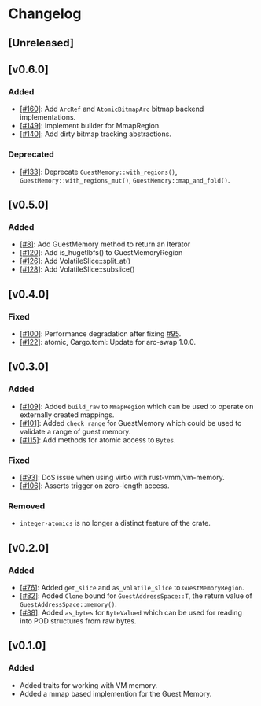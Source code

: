 # Changelog
## [Unreleased]

## [v0.6.0]

### Added

  - [[#160]](https://github.com/rust-vmm/vm-memory/pull/160): Add `ArcRef` and `AtomicBitmapArc` bitmap
    backend implementations.
  - [[#149]](https://github.com/rust-vmm/vm-memory/issues/149): Implement builder for MmapRegion.
  - [[#140]](https://github.com/rust-vmm/vm-memory/issues/140): Add dirty bitmap tracking abstractions. 

### Deprecated 

  - [[#133]](https://github.com/rust-vmm/vm-memory/issues/8): Deprecate `GuestMemory::with_regions()`,
   `GuestMemory::with_regions_mut()`, `GuestMemory::map_and_fold()`.

## [v0.5.0]

### Added

- [[#8]](https://github.com/rust-vmm/vm-memory/issues/8): Add GuestMemory method to return an Iterator
- [[#120]](https://github.com/rust-vmm/vm-memory/pull/120): Add is_hugetlbfs() to GuestMemoryRegion
- [[#126]](https://github.com/rust-vmm/vm-memory/pull/126): Add VolatileSlice::split_at()
- [[#128]](https://github.com/rust-vmm/vm-memory/pull/128): Add VolatileSlice::subslice()

## [v0.4.0]

### Fixed

- [[#100]](https://github.com/rust-vmm/vm-memory/issues/100): Performance
  degradation after fixing [#95](https://github.com/rust-vmm/vm-memory/pull/95).
- [[#122]](https://github.com/rust-vmm/vm-memory/pull/122): atomic,
  Cargo.toml: Update for arc-swap 1.0.0.

## [v0.3.0]

### Added

- [[#109]](https://github.com/rust-vmm/vm-memory/pull/109): Added `build_raw` to
  `MmapRegion` which can be used to operate on externally created mappings.
- [[#101]](https://github.com/rust-vmm/vm-memory/pull/101): Added `check_range` for
  GuestMemory which could be used to validate a range of guest memory.
- [[#115]](https://github.com/rust-vmm/vm-memory/pull/115): Add methods for atomic
  access to `Bytes`.

### Fixed

- [[#93]](https://github.com/rust-vmm/vm-memory/issues/93): DoS issue when using
  virtio with rust-vmm/vm-memory.
- [[#106]](https://github.com/rust-vmm/vm-memory/issues/106): Asserts trigger
  on zero-length access.  

### Removed

- `integer-atomics` is no longer a distinct feature of the crate.

## [v0.2.0]

### Added

- [[#76]](https://github.com/rust-vmm/vm-memory/issues/76): Added `get_slice` and
  `as_volatile_slice` to `GuestMemoryRegion`.
- [[#82]](https://github.com/rust-vmm/vm-memory/issues/82): Added `Clone` bound
  for `GuestAddressSpace::T`, the return value of `GuestAddressSpace::memory()`.
- [[#88]](https://github.com/rust-vmm/vm-memory/issues/88): Added `as_bytes` for
  `ByteValued` which can be used for reading into POD structures from
  raw bytes.

## [v0.1.0]

### Added

- Added traits for working with VM memory.
- Added a mmap based implemention for the Guest Memory.
